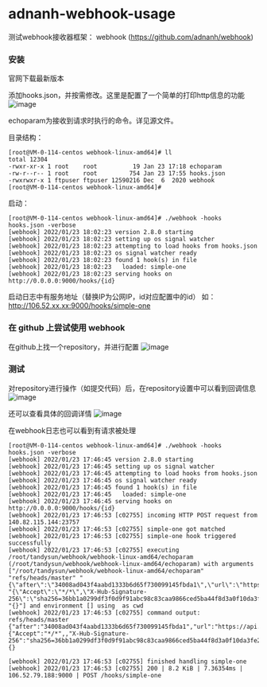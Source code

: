 # adnanh-webhook-usage
测试webhook接收器框架： webhook (https://github.com/adnanh/webhook)

### 安装
官网下载最新版本

添加hooks.json，并按需修改。这里是配置了一个简单的打印http信息的功能
![image](https://user-images.githubusercontent.com/4156504/150673296-a12383ab-1b9a-4c6e-ad78-0b920574a2ac.png)

echoparam为接收到请求时执行的命令。详见源文件。

目录结构：
```
[root@VM-0-114-centos webhook-linux-amd64]# ll
total 12304
-rwxr-xr-x 1 root    root          19 Jan 23 17:18 echoparam
-rw-r--r-- 1 root    root         754 Jan 23 17:55 hooks.json
-rwxrwxr-x 1 ftpuser ftpuser 12590216 Dec  6  2020 webhook
[root@VM-0-114-centos webhook-linux-amd64]# 
```

启动： 
```
[root@VM-0-114-centos webhook-linux-amd64]# ./webhook -hooks hooks.json -verbose
[webhook] 2022/01/23 18:02:23 version 2.8.0 starting
[webhook] 2022/01/23 18:02:23 setting up os signal watcher
[webhook] 2022/01/23 18:02:23 attempting to load hooks from hooks.json
[webhook] 2022/01/23 18:02:23 os signal watcher ready
[webhook] 2022/01/23 18:02:23 found 1 hook(s) in file
[webhook] 2022/01/23 18:02:23   loaded: simple-one
[webhook] 2022/01/23 18:02:23 serving hooks on http://0.0.0.0:9000/hooks/{id}

```
启动日志中有服务地址（替换IP为公网IP，id对应配置中的id）
如： http://106.52.xx.xx:9000/hooks/simple-one

### 在 github 上尝试使用 webhook
在github上找一个repository，并进行配置
![image](https://user-images.githubusercontent.com/4156504/150673524-949b0db8-6e58-4774-af5f-9463b031f303.png)


### 测试
对repository进行操作（如提交代码）后，在repository设置中可以看到回调信息
![image](https://user-images.githubusercontent.com/4156504/150673657-0ab6155c-e99b-46cd-9521-4435667d23fc.png)

还可以查看具体的回调详情
![image](https://user-images.githubusercontent.com/4156504/150673684-e5f76cdc-c81d-44ae-8019-a21419ec88de.png)

在webhook日志也可以看到有请求被处理
```
[root@VM-0-114-centos webhook-linux-amd64]# ./webhook -hooks hooks.json -verbose
[webhook] 2022/01/23 17:46:45 version 2.8.0 starting
[webhook] 2022/01/23 17:46:45 setting up os signal watcher
[webhook] 2022/01/23 17:46:45 attempting to load hooks from hooks.json
[webhook] 2022/01/23 17:46:45 os signal watcher ready
[webhook] 2022/01/23 17:46:45 found 1 hook(s) in file
[webhook] 2022/01/23 17:46:45   loaded: simple-one
[webhook] 2022/01/23 17:46:45 serving hooks on http://0.0.0.0:9000/hooks/{id}
[webhook] 2022/01/23 17:46:53 [c02755] incoming HTTP POST request from 140.82.115.144:23757
[webhook] 2022/01/23 17:46:53 [c02755] simple-one got matched
[webhook] 2022/01/23 17:46:53 [c02755] simple-one hook triggered successfully
[webhook] 2022/01/23 17:46:53 [c02755] executing /root/tandysun/webhook/webhook-linux-amd64/echoparam (/root/tandysun/webhook/webhook-linux-amd64/echoparam) with arguments ["/root/tandysun/webhook/webhook-linux-amd64/echoparam" "refs/heads/master" "{\"after\":\"34008ad043f4aabd1333b6d65f730099145fbda1\",\"url\":\"https://api.github.com/users/jaydensun\"}}" "{\"Accept\":\"*/*\",\"X-Hub-Signature-256\":\"sha256=36bb1a0299df3f0d9f91abc98c83caa9866ced5ba44f8d3a0f10da3fe2fe2784\"}" "{}"] and environment [] using  as cwd
[webhook] 2022/01/23 17:46:53 [c02755] command output: refs/heads/master {"after":"34008ad043f4aabd1333b6d65f730099145fbda1","url":"https://api.github.com/users/jaydensun"}} {"Accept":"*/*",,"X-Hub-Signature-256":"sha256=36bb1a0299df3f0d9f91abc98c83caa9866ced5ba44f8d3a0f10da3fe2fe2784"} {}

[webhook] 2022/01/23 17:46:53 [c02755] finished handling simple-one
[webhook] 2022/01/23 17:46:53 [c02755] 200 | 8.2 KiB | 7.36354ms | 106.52.79.188:9000 | POST /hooks/simple-one
```

